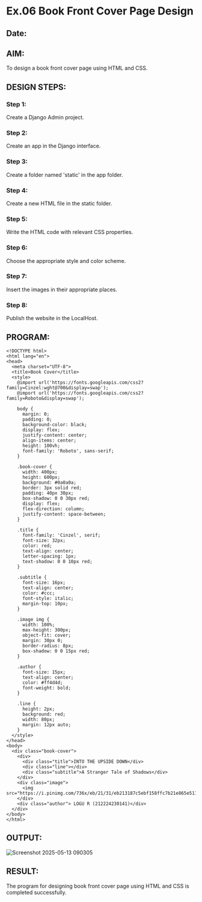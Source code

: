 # Ex.06 Book Front Cover Page Design
## Date:

## AIM:
To design a book front cover page using HTML and CSS.

## DESIGN STEPS:

### Step 1:
Create a Django Admin project.

### Step 2:
Create an app in the Django interface.

### Step 3:
Create a folder named 'static' in the app folder.

### Step 4:
Create a new HTML file in the static folder.

### Step 5:
Write the HTML code with relevant CSS properties.

### Step 6:
Choose the appropriate style and color scheme.

### Step 7:
Insert the images in their appropriate places.

### Step 8:
Publish the website in the LocalHost.

## PROGRAM:
```
<!DOCTYPE html>
<html lang="en">
<head>
  <meta charset="UTF-8">
  <title>Book Cover</title>
  <style>
    @import url('https://fonts.googleapis.com/css2?family=Cinzel:wght@700&display=swap');
    @import url('https://fonts.googleapis.com/css2?family=Roboto&display=swap');

    body {
      margin: 0;
      padding: 0;
      background-color: black;
      display: flex;
      justify-content: center;
      align-items: center;
      height: 100vh;
      font-family: 'Roboto', sans-serif;
    }

    .book-cover {
      width: 400px;
      height: 600px;
      background: #0a0a0a;
      border: 3px solid red;
      padding: 40px 30px;
      box-shadow: 0 0 30px red;
      display: flex;
      flex-direction: column;
      justify-content: space-between;
    }

    .title {
      font-family: 'Cinzel', serif;
      font-size: 32px;
      color: red;
      text-align: center;
      letter-spacing: 1px;
      text-shadow: 0 0 10px red;
    }

    .subtitle {
      font-size: 16px;
      text-align: center;
      color: #ccc;
      font-style: italic;
      margin-top: 10px;
    }

    .image img {
      width: 100%;
      max-height: 300px;
      object-fit: cover;
      margin: 30px 0;
      border-radius: 8px;
      box-shadow: 0 0 15px red;
    }

    .author {
      font-size: 15px;
      text-align: center;
      color: #ff4d4d;
      font-weight: bold;
    }

    .line {
      height: 2px;
      background: red;
      width: 80px;
      margin: 12px auto;
    }
  </style>
</head>
<body>
  <div class="book-cover">
    <div>
      <div class="title">INTO THE UPSIDE DOWN</div>
      <div class="line"></div>
      <div class="subtitle">A Stranger Tale of Shadows</div>
    </div>
    <div class="image">
      <img src="https://i.pinimg.com/736x/eb/21/31/eb213187c5ebf158ffc7b21e865e5112.jpg">
    </div>
    <div class="author"> LOGU R (212224230141)</div>
  </div>
</body>
</html>
```
## OUTPUT:
![Screenshot 2025-05-13 090305](https://github.com/user-attachments/assets/e6196b99-6780-479f-9202-c32ec38f3e15)

## RESULT:
The program for designing book front cover page using HTML and CSS is completed successfully.

